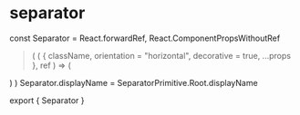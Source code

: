 # separator

const Separator = React.forwardRef,
  React.ComponentPropsWithoutRef
>(
  (
    { className, orientation = "horizontal", decorative = true, ...props },
    ref
  ) => (
    
  )
)
Separator.displayName = SeparatorPrimitive.Root.displayName

export { Separator }